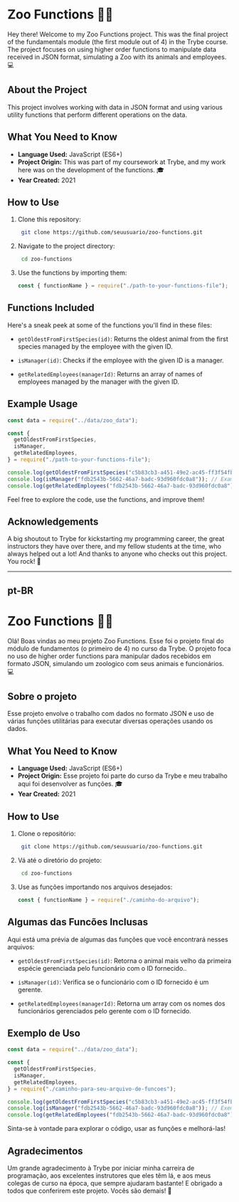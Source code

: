 # Zoo Functions 🦁🐘

Hey there! Welcome to my Zoo Functions project. This was the final project of the fundamentals module (the first module out of 4) in the Trybe course. The project focuses on using higher order functions to manipulate data received in JSON format, simulating a Zoo with its animals and employees. 💻

## About the Project

This project involves working with data in JSON format and using various utility functions that perform different operations on the data.

## What You Need to Know

- **Language Used:** JavaScript (ES6+)
- **Project Origin:** This was part of my coursework at Trybe, and my work here was on the development of the functions. 🎓
- **Year Created:** 2021

## How to Use

1. Clone this repository:

   ```sh
    git clone https://github.com/seuusuario/zoo-functions.git
   ```

2. Navigate to the project directory:

   ```sh
    cd zoo-functions
   ```

3. Use the functions by importing them:

   ```js
   const { functionName } = require("./path-to-your-functions-file");
   ```

## Functions Included

Here's a sneak peek at some of the functions you'll find in these files:

- `getOldestFromFirstSpecies(id)`: Returns the oldest animal from the first species managed by the employee with the given ID.

- `isManager(id)`: Checks if the employee with the given ID is a manager.

- `getRelatedEmployees(managerId)`: Returns an array of names of employees managed by the manager with the given ID.

## Example Usage

```js
const data = require("../data/zoo_data");

const {
  getOldestFromFirstSpecies,
  isManager,
  getRelatedEmployees,
} = require("./path-to-your-functions-file");

console.log(getOldestFromFirstSpecies("c5b83cb3-a451-49e2-ac45-ff3f54fbe7e1")); // Example output: ['Bucky', 'male', 4]
console.log(isManager("fdb2543b-5662-46a7-badc-93d960fdc0a8")); // Example output: true
console.log(getRelatedEmployees("fdb2543b-5662-46a7-badc-93d960fdc0a8")); // Example output: ['Burl Bethea', 'Ola Orloff', 'Emery Elser']
```

Feel free to explore the code, use the functions, and improve them!

## Acknowledgements

A big shoutout to Trybe for kickstarting my programming career, the great instructors they have over there, and my fellow students at the time, who always helped out a lot! And thanks to anyone who checks out this project. You rock! 🤘

---

## pt-BR

# Zoo Functions 🦁🐘

Olá! Boas vindas ao meu projeto Zoo Functions. Esse foi o projeto final do módulo de fundamentos (o primeiro de 4) no curso da Trybe. O projeto foca no uso de higher order functions para manipular dados recebidos em formato JSON, simulando um zoologico com seus animais e funcionários. 💻

## Sobre o projeto

Esse projeto envolve o trabalho com dados no formato JSON e uso de várias funções utilitárias para executar diversas operações usando os dados.

## What You Need to Know

- **Language Used:** JavaScript (ES6+)
- **Project Origin:** Esse projeto foi parte do curso da Trybe e meu trabalho aqui foi desenvolver as funções. 🎓
- **Year Created:** 2021

## How to Use

1. Clone o repositório:

   ```sh
    git clone https://github.com/seuusuario/zoo-functions.git
   ```

2. Vá até o diretório do projeto:

   ```sh
    cd zoo-functions
   ```

3. Use as funções importando nos arquivos desejados:

   ```js
   const { functionName } = require("./caminho-do-arquivo");
   ```

## Algumas das Funcões Inclusas

Aqui está uma prévia de algumas das funções que você encontrará nesses arquivos:

- `getOldestFromFirstSpecies(id)`: Retorna o animal mais velho da primeira espécie gerenciada pelo funcionário com o ID fornecido..

- `isManager(id)`: Verifica se o funcionário com o ID fornecido é um gerente.

- `getRelatedEmployees(managerId)`: Retorna um array com os nomes dos funcionários gerenciados pelo gerente com o ID fornecido.

## Exemplo de Uso

```js
const data = require("../data/zoo_data");

const {
  getOldestFromFirstSpecies,
  isManager,
  getRelatedEmployees,
} = require("./caminho-para-seu-arquivo-de-funcoes");

console.log(getOldestFromFirstSpecies("c5b83cb3-a451-49e2-ac45-ff3f54fbe7e1")); // Exemplo de saída: ['Bucky', 'macho', 4]
console.log(isManager("fdb2543b-5662-46a7-badc-93d960fdc0a8")); // Exemplo de saída: true
console.log(getRelatedEmployees("fdb2543b-5662-46a7-badc-93d960fdc0a8")); // Exemplo de saída: ['Burl Bethea', 'Ola Orloff', 'Emery Elser']
```

Sinta-se à vontade para explorar o código, usar as funções e melhorá-las!

## Agradecimentos

Um grande agradecimento à Trybe por iniciar minha carreira de programação, aos excelentes instrutores que eles têm lá, e aos meus colegas de curso na época, que sempre ajudaram bastante! E obrigado a todos que conferirem este projeto. Vocês são demais! 🤘
